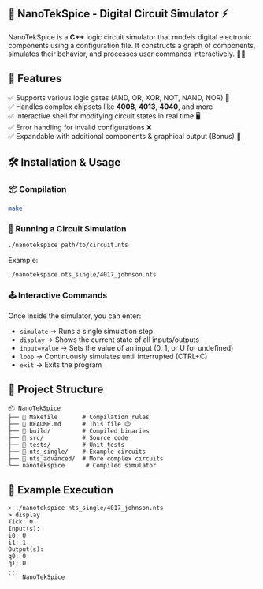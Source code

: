 ## 🔌 NanoTekSpice - Digital Circuit Simulator ⚡

NanoTekSpice is a **C++** logic circuit simulator that models digital electronic components using a configuration file. It constructs a graph of components, simulates their behavior, and processes user commands interactively. 🧠💡

## 📜 Features  

✅ Supports various logic gates (AND, OR, XOR, NOT, NAND, NOR) 🔲  
✅ Handles complex chipsets like **4008**, **4013**, **4040**, and more  
✅ Interactive shell for modifying circuit states in real time 🖥️  
✅ Error handling for invalid configurations ❌  
✅ Expandable with additional components & graphical output (Bonus) 🎨  

## 🛠️ Installation & Usage  

### 📦 Compilation  

```bash
make
```

### 🚀 Running a Circuit Simulation  

```bash
./nanotekspice path/to/circuit.nts
```

Example:

```bash
./nanotekspice nts_single/4017_johnson.nts
```

### 🕹️ Interactive Commands  

Once inside the simulator, you can enter:

- `simulate` → Runs a single simulation step
- `display` → Shows the current state of all inputs/outputs
- `input=value` → Sets the value of an input (0, 1, or U for undefined)
- `loop` → Continuously simulates until interrupted (CTRL+C)
- `exit` → Exits the program

## 📁 Project Structure  

```
📦 NanoTekSpice
├── 📜 Makefile       # Compilation rules
├── 📜 README.md      # This file 😉
├── 📂 build/         # Compiled binaries
├── 📂 src/           # Source code
├── 📂 tests/         # Unit tests
├── 📂 nts_single/    # Example circuits
├── 📂 nts_advanced/  # More complex circuits
└── nanotekspice      # Compiled simulator
```

## 🎯 Example Execution  

```
> ./nanotekspice nts_single/4017_johnson.nts
> display
Tick: 0
Input(s):
i0: U
i1: 1
Output(s):
q0: 0
q1: U
...
``` NanoTekSpice
